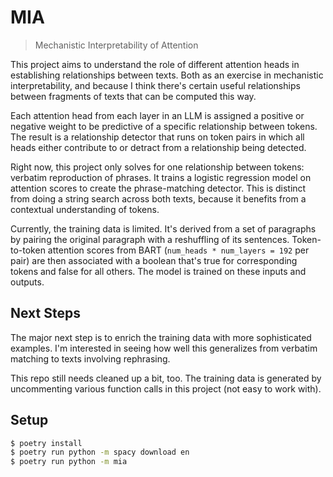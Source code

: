 # MIA

> Mechanistic Interpretability of Attention

This project aims to understand the role of different attention heads in establishing relationships between texts. Both as an exercise in mechanistic interpretability, and because I think there's certain useful relationships between fragments of texts that can be computed this way. 

Each attention head from each layer in an LLM is assigned a positive or negative weight to be predictive of a specific relationship between tokens. The result is a relationship detector that runs on token pairs in which all heads either contribute to or detract from a relationship being detected.

Right now, this project only solves for one relationship between tokens: verbatim reproduction of phrases. It trains a logistic regression model on attention scores to create the
phrase-matching detector. This is distinct from doing a string search across both texts, because it benefits from a contextual understanding of tokens.

Currently, the training data is limited. It's derived from a
set of paragraphs by pairing the original paragraph with a reshuffling of its sentences.
Token-to-token attention scores from BART (`num_heads * num_layers = 192` per pair)
are then associated with a boolean that's true for corresponding tokens and
false for all others. The model is trained on these inputs and outputs.

## Next Steps
The major next step is to enrich the training data with more sophisticated examples. I'm interested in seeing how well this generalizes from verbatim matching to texts involving rephrasing.

This repo still needs cleaned up a bit, too. The training data is generated by uncommenting various function calls in this project (not easy to work with).

## Setup

```sh
$ poetry install
$ poetry run python -m spacy download en
$ poetry run python -m mia
```
